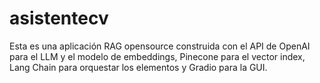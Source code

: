 # asistentecv
Esta es una aplicación RAG opensource construida con el API de OpenAI para el LLM y el modelo de embeddings, Pinecone para el vector index, Lang Chain para orquestar los elementos y Gradio para la GUI.
